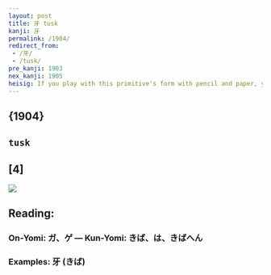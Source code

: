 ```yaml
---
layout: post
title: 牙 tusk
kanji: 牙
permalink: /1904/
redirect_from:
 - /牙/
 - /tusk/
pre_kanji: 1903
nex_kanji: 1905
heisig: If you play with this primitive's form with pencil and paper, you will see that it begins with a <i>box</i>-like shape, and ends with the final two strokes of the <i>halberd</i>, a convenient combination for the <b>tusk</b> protruding from the mouth of an animal.
---
```


## {1904}

## `tusk`

## [4]

<div class="stroke"><img src="E78999.png" /></div>

## Reading:

### On-Yomi: ガ、ゲ &mdash; Kun-Yomi: きば、は、きばへん

### Examples: 牙 (きば)
